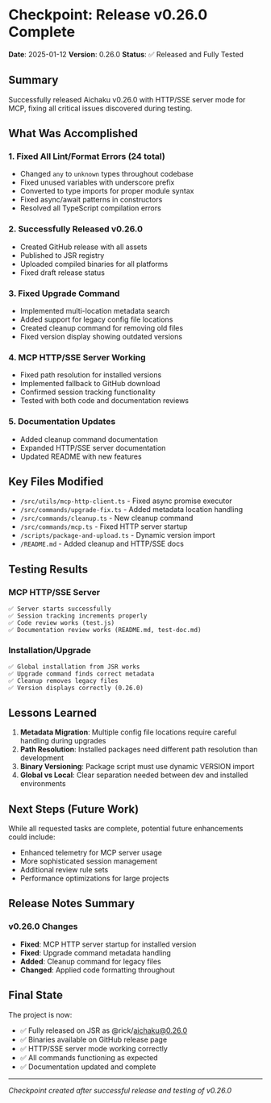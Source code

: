 # Checkpoint: Release v0.26.0 Complete

**Date**: 2025-01-12 **Version**: 0.26.0 **Status**: ✅ Released and Fully
Tested

## Summary

Successfully released Aichaku v0.26.0 with HTTP/SSE server mode for MCP, fixing
all critical issues discovered during testing.

## What Was Accomplished

### 1. Fixed All Lint/Format Errors (24 total)

- Changed `any` to `unknown` types throughout codebase
- Fixed unused variables with underscore prefix
- Converted to type imports for proper module syntax
- Fixed async/await patterns in constructors
- Resolved all TypeScript compilation errors

### 2. Successfully Released v0.26.0

- Created GitHub release with all assets
- Published to JSR registry
- Uploaded compiled binaries for all platforms
- Fixed draft release status

### 3. Fixed Upgrade Command

- Implemented multi-location metadata search
- Added support for legacy config file locations
- Created cleanup command for removing old files
- Fixed version display showing outdated versions

### 4. MCP HTTP/SSE Server Working

- Fixed path resolution for installed versions
- Implemented fallback to GitHub download
- Confirmed session tracking functionality
- Tested with both code and documentation reviews

### 5. Documentation Updates

- Added cleanup command documentation
- Expanded HTTP/SSE server documentation
- Updated README with new features

## Key Files Modified

- `/src/utils/mcp-http-client.ts` - Fixed async promise executor
- `/src/commands/upgrade-fix.ts` - Added metadata location handling
- `/src/commands/cleanup.ts` - New cleanup command
- `/src/commands/mcp.ts` - Fixed HTTP server startup
- `/scripts/package-and-upload.ts` - Dynamic version import
- `/README.md` - Added cleanup and HTTP/SSE docs

## Testing Results

### MCP HTTP/SSE Server

```text
✅ Server starts successfully
✅ Session tracking increments properly
✅ Code review works (test.js)
✅ Documentation review works (README.md, test-doc.md)
```

### Installation/Upgrade

```text
✅ Global installation from JSR works
✅ Upgrade command finds correct metadata
✅ Cleanup removes legacy files
✅ Version displays correctly (0.26.0)
```

## Lessons Learned

1. **Metadata Migration**: Multiple config file locations require careful
   handling during upgrades
2. **Path Resolution**: Installed packages need different path resolution than
   development
3. **Binary Versioning**: Package script must use dynamic VERSION import
4. **Global vs Local**: Clear separation needed between dev and installed
   environments

## Next Steps (Future Work)

While all requested tasks are complete, potential future enhancements could
include:

- Enhanced telemetry for MCP server usage
- More sophisticated session management
- Additional review rule sets
- Performance optimizations for large projects

## Release Notes Summary

### v0.26.0 Changes

- **Fixed**: MCP HTTP server startup for installed version
- **Fixed**: Upgrade command metadata handling
- **Added**: Cleanup command for legacy files
- **Changed**: Applied code formatting throughout

## Final State

The project is now:

- ✅ Fully released on JSR as @rick/aichaku@0.26.0
- ✅ Binaries available on GitHub release page
- ✅ HTTP/SSE server mode working correctly
- ✅ All commands functioning as expected
- ✅ Documentation updated and complete

---

_Checkpoint created after successful release and testing of v0.26.0_
